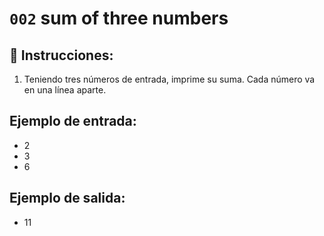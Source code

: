 # `002` sum of three numbers

## 📝 Instrucciones:

1. Teniendo tres números de entrada, imprime su suma. Cada número va en una línea aparte.

## Ejemplo de entrada:

+ 2
+ 3
+ 6

## Ejemplo de salida:

+ 11

